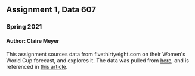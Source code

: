 ## Assignment 1, Data 607
### Spring 2021
#### Author: Claire Meyer

This assignment sources data from fivethirtyeight.com on their Women's World Cup forecast, and explores it. The data was pulled from [here](https://github.com/fivethirtyeight/data/tree/master/womens-world-cup-2019), and is referenced in [this article](https://fivethirtyeight.com/features/how-our-2019-womens-world-cup-predictions-work/). 
